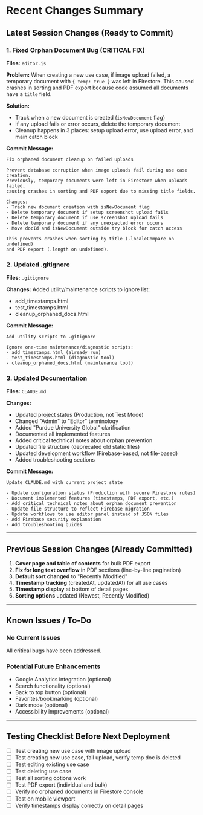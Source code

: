 # Recent Changes Summary

## Latest Session Changes (Ready to Commit)

### 1. Fixed Orphan Document Bug (CRITICAL FIX)
**Files:** `editor.js`

**Problem:** When creating a new use case, if image upload failed, a temporary document with `{ temp: true }` was left in Firestore. This caused crashes in sorting and PDF export because code assumed all documents have a `title` field.

**Solution:**
- Track when a new document is created (`isNewDocument` flag)
- If any upload fails or error occurs, delete the temporary document
- Cleanup happens in 3 places: setup upload error, use upload error, and main catch block

**Commit Message:**
```
Fix orphaned document cleanup on failed uploads

Prevent database corruption when image uploads fail during use case creation.
Previously, temporary documents were left in Firestore when uploads failed,
causing crashes in sorting and PDF export due to missing title fields.

Changes:
- Track new document creation with isNewDocument flag
- Delete temporary document if setup screenshot upload fails
- Delete temporary document if use screenshot upload fails
- Delete temporary document if any unexpected error occurs
- Move docId and isNewDocument outside try block for catch access

This prevents crashes when sorting by title (.localeCompare on undefined)
and PDF export (.length on undefined).
```

### 2. Updated .gitignore
**Files:** `.gitignore`

**Changes:** Added utility/maintenance scripts to ignore list:
- add_timestamps.html
- test_timestamps.html
- cleanup_orphaned_docs.html

**Commit Message:**
```
Add utility scripts to .gitignore

Ignore one-time maintenance/diagnostic scripts:
- add_timestamps.html (already run)
- test_timestamps.html (diagnostic tool)
- cleanup_orphaned_docs.html (maintenance tool)
```

### 3. Updated Documentation
**Files:** `CLAUDE.md`

**Changes:**
- Updated project status (Production, not Test Mode)
- Changed "Admin" to "Editor" terminology
- Added "Purdue University Global" clarification
- Documented all implemented features
- Added critical technical notes about orphan prevention
- Updated file structure (deprecated old static files)
- Updated development workflow (Firebase-based, not file-based)
- Added troubleshooting sections

**Commit Message:**
```
Update CLAUDE.md with current project state

- Update configuration status (Production with secure Firestore rules)
- Document implemented features (timestamps, PDF export, etc.)
- Add critical technical notes about orphan document prevention
- Update file structure to reflect Firebase migration
- Update workflows to use editor panel instead of JSON files
- Add Firebase security explanation
- Add troubleshooting guides
```

---

## Previous Session Changes (Already Committed)

1. **Cover page and table of contents** for bulk PDF export
2. **Fix for long text overflow** in PDF sections (line-by-line pagination)
3. **Default sort changed** to "Recently Modified"
4. **Timestamp tracking** (createdAt, updatedAt) for all use cases
5. **Timestamp display** at bottom of detail pages
6. **Sorting options** updated (Newest, Recently Modified)

---

## Known Issues / To-Do

### No Current Issues
All critical bugs have been addressed.

### Potential Future Enhancements
- Google Analytics integration (optional)
- Search functionality (optional)
- Back to top button (optional)
- Favorites/bookmarking (optional)
- Dark mode (optional)
- Accessibility improvements (optional)

---

## Testing Checklist Before Next Deployment

- [ ] Test creating new use case with image upload
- [ ] Test creating new use case, fail upload, verify temp doc is deleted
- [ ] Test editing existing use case
- [ ] Test deleting use case
- [ ] Test all sorting options work
- [ ] Test PDF export (individual and bulk)
- [ ] Verify no orphaned documents in Firestore console
- [ ] Test on mobile viewport
- [ ] Verify timestamps display correctly on detail pages
